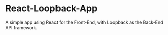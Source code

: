 # React-Loopback-App
A simple app using React for the Front-End, with Loopback as the Back-End API framework.
